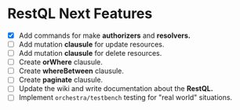 # **RestQL** Next Features

- [x] Add commands for make **authorizers** and **resolvers.**
- [ ] Add mutation **clausule** for update resources.
- [ ] Add mutation **clausule** for delete resources.
- [ ] Create **orWhere** clausule.
- [ ] Create **whereBetween** clausule.
- [ ] Create **paginate** clausule.
- [ ] Update the wiki and write documentation about the **RestQL.**
- [ ] Implement `orchestra/testbench` testing for "real world" situations.

